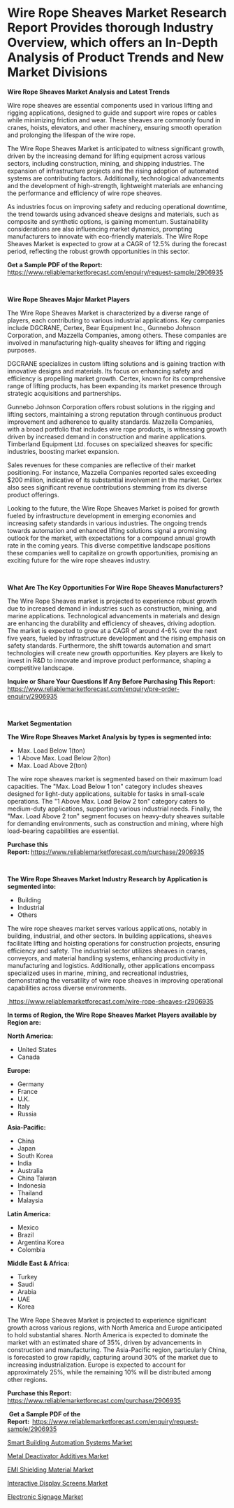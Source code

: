 <p><h1>Wire Rope Sheaves Market Research Report Provides thorough Industry Overview, which offers an In-Depth Analysis of Product Trends and New Market Divisions</h1></p><p><strong>Wire Rope Sheaves Market Analysis and Latest Trends</strong></p>
<p><p>Wire rope sheaves are essential components used in various lifting and rigging applications, designed to guide and support wire ropes or cables while minimizing friction and wear. These sheaves are commonly found in cranes, hoists, elevators, and other machinery, ensuring smooth operation and prolonging the lifespan of the wire rope.</p><p>The Wire Rope Sheaves Market is anticipated to witness significant growth, driven by the increasing demand for lifting equipment across various sectors, including construction, mining, and shipping industries. The expansion of infrastructure projects and the rising adoption of automated systems are contributing factors. Additionally, technological advancements and the development of high-strength, lightweight materials are enhancing the performance and efficiency of wire rope sheaves.</p><p>As industries focus on improving safety and reducing operational downtime, the trend towards using advanced sheave designs and materials, such as composite and synthetic options, is gaining momentum. Sustainability considerations are also influencing market dynamics, prompting manufacturers to innovate with eco-friendly materials. The Wire Rope Sheaves Market is expected to grow at a CAGR of 12.5% during the forecast period, reflecting the robust growth opportunities in this sector.</p></p>
<p><strong>Get a Sample PDF of the Report:&nbsp;</strong> <a href="https://www.reliablemarketforecast.com/enquiry/request-sample/2906935?utm_campaign=1890&utm_medium=2&utm_source=Github&utm_content=ia&utm_term=12032025&utm_id=wire-rope-sheaves">https://www.reliablemarketforecast.com/enquiry/request-sample/2906935</a></p>
<p>&nbsp;</p>
<p><strong>Wire Rope Sheaves Major Market Players</strong></p>
<p><p>The Wire Rope Sheaves Market is characterized by a diverse range of players, each contributing to various industrial applications. Key companies include DGCRANE, Certex, Bear Equipment Inc., Gunnebo Johnson Corporation, and Mazzella Companies, among others. These companies are involved in manufacturing high-quality sheaves for lifting and rigging purposes.</p><p>DGCRANE specializes in custom lifting solutions and is gaining traction with innovative designs and materials. Its focus on enhancing safety and efficiency is propelling market growth. Certex, known for its comprehensive range of lifting products, has been expanding its market presence through strategic acquisitions and partnerships.</p><p>Gunnebo Johnson Corporation offers robust solutions in the rigging and lifting sectors, maintaining a strong reputation through continuous product improvement and adherence to quality standards. Mazzella Companies, with a broad portfolio that includes wire rope products, is witnessing growth driven by increased demand in construction and marine applications. Timberland Equipment Ltd. focuses on specialized sheaves for specific industries, boosting market expansion.</p><p>Sales revenues for these companies are reflective of their market positioning. For instance, Mazzella Companies reported sales exceeding $200 million, indicative of its substantial involvement in the market. Certex also sees significant revenue contributions stemming from its diverse product offerings.</p><p>Looking to the future, the Wire Rope Sheaves Market is poised for growth fueled by infrastructure development in emerging economies and increasing safety standards in various industries. The ongoing trends towards automation and enhanced lifting solutions signal a promising outlook for the market, with expectations for a compound annual growth rate in the coming years. This diverse competitive landscape positions these companies well to capitalize on growth opportunities, promising an exciting future for the wire rope sheaves industry.</p></p>
<p>&nbsp;</p>
<p><strong>What Are The Key Opportunities For Wire Rope Sheaves Manufacturers?</strong></p>
<p><p>The Wire Rope Sheaves market is projected to experience robust growth due to increased demand in industries such as construction, mining, and marine applications. Technological advancements in materials and design are enhancing the durability and efficiency of sheaves, driving adoption. The market is expected to grow at a CAGR of around 4-6% over the next five years, fueled by infrastructure development and the rising emphasis on safety standards. Furthermore, the shift towards automation and smart technologies will create new growth opportunities. Key players are likely to invest in R&D to innovate and improve product performance, shaping a competitive landscape.</p></p>
<p><strong>Inquire or Share Your Questions If Any Before Purchasing This Report:</strong> <a href="https://www.reliablemarketforecast.com/enquiry/pre-order-enquiry/2906935?utm_campaign=1890&utm_medium=2&utm_source=Github&utm_content=ia&utm_term=12032025&utm_id=wire-rope-sheaves">https://www.reliablemarketforecast.com/enquiry/pre-order-enquiry/2906935</a></p>
<p>&nbsp;</p>
<p><strong>Market Segmentation</strong></p>
<p><strong>The Wire Rope Sheaves Market Analysis by types is segmented into:</strong></p>
<p><ul><li>Max. Load Below 1(ton)</li><li>1 Above Max. Load Below 2(ton)</li><li>Max. Load Above 2(ton)</li></ul></p>
<p><p>The wire rope sheaves market is segmented based on their maximum load capacities. The "Max. Load Below 1 ton" category includes sheaves designed for light-duty applications, suitable for tasks in small-scale operations. The "1 Above Max. Load Below 2 ton" category caters to medium-duty applications, supporting various industrial needs. Finally, the "Max. Load Above 2 ton" segment focuses on heavy-duty sheaves suitable for demanding environments, such as construction and mining, where high load-bearing capabilities are essential.</p></p>
<p><strong>Purchase this Report:&nbsp;</strong><a href="https://www.reliablemarketforecast.com/purchase/2906935?utm_campaign=1890&utm_medium=2&utm_source=Github&utm_content=ia&utm_term=12032025&utm_id=wire-rope-sheaves">https://www.reliablemarketforecast.com/purchase/2906935</a></p>
<p>&nbsp;</p>
<p><strong>The Wire Rope Sheaves Market Industry Research by Application is segmented into:</strong></p>
<p><ul><li>Building</li><li>Industrial</li><li>Others</li></ul></p>
<p><p>The wire rope sheaves market serves various applications, notably in building, industrial, and other sectors. In building applications, sheaves facilitate lifting and hoisting operations for construction projects, ensuring efficiency and safety. The industrial sector utilizes sheaves in cranes, conveyors, and material handling systems, enhancing productivity in manufacturing and logistics. Additionally, other applications encompass specialized uses in marine, mining, and recreational industries, demonstrating the versatility of wire rope sheaves in improving operational capabilities across diverse environments.</p></p>
<p><a href="https://www.reliablemarketforecast.com/wire-rope-sheaves-r2906935?utm_campaign=1890&utm_medium=2&utm_source=Github&utm_content=ia&utm_term=12032025&utm_id=wire-rope-sheaves">&nbsp;https://www.reliablemarketforecast.com/wire-rope-sheaves-r2906935</a></p>
<p><strong>In terms of Region, the Wire Rope Sheaves Market Players available by Region are:</strong></p>
<p>
    <p> <strong> North America: </strong>
        <ul>
            <li>United States</li>
            <li>Canada</li>
        </ul>
        </p> 
    <p> <strong> Europe: </strong>
        <ul>
            <li>Germany</li>
            <li>France</li>
            <li>U.K.</li>
            <li>Italy</li>
            <li>Russia</li>
        </ul>
        </p> 
    <p> <strong> Asia-Pacific: </strong>
        <ul>
            <li>China</li>
            <li>Japan</li>
            <li>South Korea</li>
            <li>India</li>
            <li>Australia</li>
            <li>China Taiwan</li>
            <li>Indonesia</li>
            <li>Thailand</li>
            <li>Malaysia</li>
        </ul>
        </p> 
    <p> <strong> Latin America: </strong>
        <ul>
            <li>Mexico</li>
            <li>Brazil</li>
            <li>Argentina Korea</li>
            <li>Colombia</li>
        </ul>
        </p> 
    <p> <strong> Middle East & Africa: </strong>
        <ul>
            <li>Turkey</li>
            <li>Saudi</li>
            <li>Arabia</li>
            <li>UAE</li>
            <li>Korea</li>
        </ul>
    </p>
    </p>
<p><p>The Wire Rope Sheaves Market is projected to experience significant growth across various regions, with North America and Europe anticipated to hold substantial shares. North America is expected to dominate the market with an estimated share of 35%, driven by advancements in construction and manufacturing. The Asia-Pacific region, particularly China, is forecasted to grow rapidly, capturing around 30% of the market due to increasing industrialization. Europe is expected to account for approximately 25%, while the remaining 10% will be distributed among other regions.</p></p>
<p><strong>Purchase this Report: </strong><a href="https://www.reliablemarketforecast.com/purchase/2906935?utm_campaign=1890&utm_medium=2&utm_source=Github&utm_content=ia&utm_term=12032025&utm_id=wire-rope-sheaves">https://www.reliablemarketforecast.com/purchase/2906935</a></p>
<p>&nbsp;<strong>Get a Sample PDF of the Report:&nbsp;&nbsp;</strong><a href="https://www.reliablemarketforecast.com/enquiry/request-sample/2906935?utm_campaign=1890&utm_medium=2&utm_source=Github&utm_content=ia&utm_term=12032025&utm_id=wire-rope-sheaves">https://www.reliablemarketforecast.com/enquiry/request-sample/2906935</a></p>
<p><strong></strong></p>
<p><p><a href="https://github.com/saimntamiki/Market-Research-Report-List-1/blob/main/smart-building-automation-systems-market.md?utm_campaign=1890&utm_medium=2&utm_source=Github&utm_content=ia&utm_term=12032025&utm_id=wire-rope-sheaves">Smart Building Automation Systems Market</a></p><p><a href="https://github.com/aijazdeitzbq/Market-Research-Report-List-1/blob/main/metal-deactivator-additives-market.md?utm_campaign=1890&utm_medium=2&utm_source=Github&utm_content=ia&utm_term=12032025&utm_id=wire-rope-sheaves">Metal Deactivator Additives Market</a></p><p><a href="https://github.com/skoppmerlib9/Market-Research-Report-List-1/blob/main/emi-shielding-material-market.md?utm_campaign=1890&utm_medium=2&utm_source=Github&utm_content=ia&utm_term=12032025&utm_id=wire-rope-sheaves">EMI Shielding Material Market</a></p><p><a href="https://github.com/bocksovers0r/Market-Research-Report-List-1/blob/main/interactive-display-screens-market.md?utm_campaign=1890&utm_medium=2&utm_source=Github&utm_content=ia&utm_term=12032025&utm_id=wire-rope-sheaves">Interactive Display Screens Market</a></p><p><a href="https://github.com/gambokaiohjr/Market-Research-Report-List-1/blob/main/electronic-signage-market.md?utm_campaign=1890&utm_medium=2&utm_source=Github&utm_content=ia&utm_term=12032025&utm_id=wire-rope-sheaves">Electronic Signage Market</a></p></p>